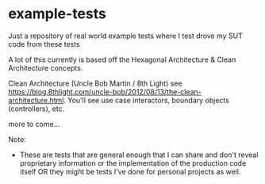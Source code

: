 # example-tests
Just a repository of real world example tests where I test drove my SUT code from these tests

A lot of this currently is based off the Hexagonal Architecture & Clean Architecture concepts.  

Clean Architecture (Uncle Bob Martin / 8th Light) see https://blog.8thlight.com/uncle-bob/2012/08/13/the-clean-architecture.html.  You'll see use case interactors, boundary objects (controllers), etc.

more to come...


Note:
* These are tests that are general enough that I can share and don't reveal proprietary information or the implementation of the production code itself OR they might be tests I've done for personal projects as well.
